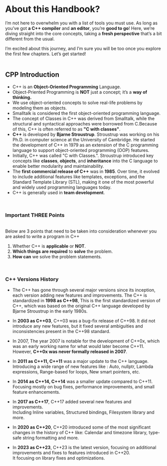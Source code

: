 # About this Handbook?
I’m not here to overwhelm you with a list of tools you must use. As long as you’ve got **a C++ compiler** and **an editor**, you’re **good to go**! Here, we’re diving straight into the core concepts, taking a **fresh perspective** that’s a bit different from the usual.<br>

I’m excited about this journey, and I’m sure you will be too once you explore the first few chapters. Let’s get started!
<br>
<br>

## CPP Introduction
 - C++ is an **Object-Oriented Programming** Language.<br>
 - Object-Priented Programming is **NOT** just a concept; it’s a **way of thinking.**<br>
 - We use object-oriented concepts to solve real-life problems by modeling them as objects.<br>
 - Smalltalk is considered the first object-oriented programming language.<br>
 - The concept of Classes in C++ was derived from Smalltalk, while the structural and syntactical approaches were borrowed from C.Because of this, C++ is often referred to as **"C with classes"**.<br>
 - **C++** is developed by **Bjarne Stroustrup**. Stroustrup was working on his Ph.D. in computer science at the University of Cambridge. He started the development of C++ in 1979 as an extension of the C programming language to support object-oriented programming (OOP) features.<br>
 - Initially, C++ was called "C with Classes.". Stroustrup introduced key concepts like **classes**, **objects**, and **inheritance** into the C language to enable better modularity and maintainability.<br>
 - The **first commercial release of C++** was in **1985**. Over time, it evolved to include additional features like templates, exceptions, and the Standard Template Library (STL), making it one of the most powerful and widely used programming languages today.<br>
 - C++ is generally used in **team development**.
 <br>

### Important THREE Points
<br>
Below are 3 points that need to be taken into consideration whenever you are asked to write a program in C++
<br>

1. Whether C++ is **applicable** or **NOT**.
2. **Which things are required** to **solve** the problem.
3. **How can** we solve the problem statements.
 <br>

### C++ Versions History
- The C++ has gone through several major versions since its inception, each version adding new features and improvements. The C++ is standardized in **1998 as C++98**, This is the first standardized version of C++, which was based on the original C++ language developed by Bjarne Stroustrup in the early 1980s.

 - In **2003 as C++03**, C++03 was a bug-fix release of C++98. It did not introduce any new features, but it fixed several ambiguities and inconsistencies present in the C++98 standard.

 - In 2007, The year 2007 is notable for the development of C++0x, which was an early working name for what would later become C++11. However, **C++0x was never formally released in 2007**.

 - In **2011 as C++11, C++11** was a major update to the C++ language. Introducing a wide range of new features like : Auto, nullptr, Lambda expressions, Range-based for loops, New smart pointers, etc.

 - In **2014 as C++14, C++14** was a smaller update compared to C++11. Focusing mostly on bug fixes, performance improvements, and small feature enhancements.

 - In **2017 as C++17**, C++17 added several new features and improvements.<br>
 Including Inline variables, Structured bindings, Filesystem library and more.

 - In **2020 as C++20**, C++20 introduced some of the most significant changes in the history of C++ like: Calendar and timezone library, type-safe string formatting and more.

 - In **2023 as C++23**, C++23 is the latest version, focusing on additional improvements and fixes to features introduced in C++20.<br>
 It focusing on library fixes and optimizations.